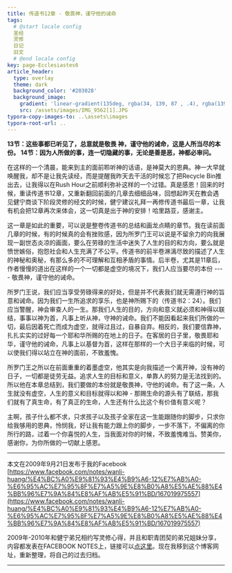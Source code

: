 ```yaml
---
title: 传道书12章 - 敬畏神，谨守他的诫命
tags: 
  # @start locale config
  圣经
  灵修
  日记
  旧文
  # @end locale config
key: page-Ecclesiastes6
article_header:
  type: overlay
  theme: dark
  background_color: '#203028'
  background_image:
    gradient: 'linear-gradient(135deg, rgba(34, 139, 87 , .4), rgba(139, 34, 139, .4))'
    src: /assets/images/IMG_9562[1].JPG
typora-copy-images-to: ..\assets\images
typora-root-url: ..
---
```


**13节：这些事都已听见了，总意就是敬畏 神，谨守他的诫命，这是人所当尽的本份。
14节：因为人所做的事，连一切隐藏的事，无论是善是恶，神都必审问。**

<!--more-->

在这样的一个清晨，能来到主的面前聆听神的话语，是神莫大的恩典。神一大早就唤醒我，却不是让我先读经，而是提醒我昨天去干活的时候忘了把Recycle Bin推出去，让我得以在Rush Hour之前顺利弥补这样的一个过错。真是感恩！回来的时候，重读传道书12章，又重新翻回前面的几章去细细品味，回想起昨天在教会遇见健宁商谈下阶段灵修的经文的时候，健宁建议礼拜一再修传道书最后一章，让我有机会把12章再次来体会，这一切真是出于神的安排！哈里路亚，感谢主。

这一章是如此的重要，可以说是整卷传道书的总结和画龙点睛的章节。我在读前面几章的时候，有的时候真的会有挫败感，因为所罗门王可以说是不留余力的向我展现一副世态炎凉的画面，要么在劳碌的生活中迷失了人生的目的和方向，要么就是愤世嫉俗，抱怨社会和人生充满了不公平。传道书的前半卷淋漓尽致的描述了人生的神秘和奥秘，有那么多的不可理解和互相矛盾的事情。后半卷，尤其是11章后，作者慢慢的道出在这样的一个一切都是虚空的境况下，我们人应当要尽的本份 ---- 敬畏神，谨守他的诫命。

所罗门王说，我们应当享受劳碌得来的好处，但是并不代表我们就无需遵行神的旨意和诫命。因为我们一生所追求的享乐，也是神所赐下的（传道书2：24）。我们应当警醒，神会审查人的一生。那我们人生的目的，方向和意义就必须和神得以联结，事事以神为首，凡事上听从神，守神的诫命。我们不能因看起来我们所做的一切，最后因着死亡而成为虚空，就得过且过，自暴自弃。相反的，我们要信靠神，扎扎实实的过好每一个耶和华所赐的在地上的日子。在客居的日子里，敬畏耶和华，谨守他的诫命，凡事上以基督为首，这样在那样的一个大日子来临的时候，可以使我们得以站立在神的面前，不致羞愧。

所罗门王之所以在前面重重的着墨虚空，他其实是向我描述一个离开神，没有神的日子，一切都是徒劳无益。追求人生的目标和意义，单靠人的努力是无法找到的。所以他在本章总结到，我们要做的本份就是敬畏神，守他的诫命。有了这一条，人生就没有虚空，人生的意义和目标就得以和神 - 那赐生命的源头有了联结，那我们就有了真生命，有了真正的生命，人生还有什么比这个有价值有意义呢？

主啊，孩子什么都不求，只求孩子以及孩子全家在这一生能跟随你的脚步，只求你给我够用的恩典，怜悯我，好让我有能力跟上你的脚步，一步不落下，不偏离的你所行的路，过着一个你喜悦的人生，当我面对你的时候，不致羞愧难当。赞美你，感谢你，为你所做的一切献上感恩。

---

本文在2009年9月21日发布于我的Facebook [https://www.facebook.com/notes/wanli-huang/%E4%BC%A0%E9%81%93%E4%B9%A6-12%E7%AB%A0-%E6%95%AC%E7%95%8F%E7%A5%9E%E8%B0%A8%E5%AE%88%E4%BB%96%E7%9A%84%E8%AF%AB%E5%91%BD/167019975557](https://www.facebook.com/notes/wanli-huang/%E4%BC%A0%E9%81%93%E4%B9%A6-12%E7%AB%A0-%E6%95%AC%E7%95%8F%E7%A5%9E%E8%B0%A8%E5%AE%88%E4%BB%96%E7%9A%84%E8%AF%AB%E5%91%BD/167019975557)

2009年-2010年和健宁弟兄相约写灵修心得，并且和职青团契的弟兄姐妹分享，内容都发表在FACEBOOK NOTES上，链接可以[点这里](https://www.facebook.com/wanli.huang/notes)。现在我移到这个博客网址，重新整理，将自己的过去归档。

---






